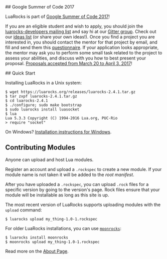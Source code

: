 <div id="gsoc-2017"></div>
## Google Summer of Code 2017

LuaRocks is part of [Google Summer of Code 2017](https://summerofcode.withgoogle.com/)!

If you are an eligible student and wish to apply, you should join the
[luarocks-developers mailing
list](https://lists.sourceforge.net/lists/listinfo/luarocks-developers) and
say hi at our [Gitter group](http://gitter.im/luarocks/luarocks). Check out
our [ideas list](http://luarocks.github.io/luarocks/gsoc/ideas2017.html) (or
share your own ideas!). Once you find a project you are interested in, you
should contact the mentor for that project by email, and fill and send them this
[questionnaire](http://luarocks.github.io/luarocks/gsoc/apply2017.html). If
your application looks appropriate, the mentor may ask you to perform some
small task related to the project to assess your abilities, and discuss with
you how to best present your proposal. [Proposals accepted from March 20 to
April 3, 2017](https://summerofcode.withgoogle.com/organizations/5122941307060224/)!

<div id="quick-start"></div>
## Quick Start

Installing LuaRocks in a Unix system:

    $ wget https://luarocks.org/releases/luarocks-2.4.1.tar.gz
    $ tar zxpf luarocks-2.4.1.tar.gz
    $ cd luarocks-2.4.1
    $ ./configure; sudo make bootstrap
    $ sudo luarocks install luasocket
    $ lua
    Lua 5.3.3 Copyright (C) 1994-2016 Lua.org, PUC-Rio
    > require "socket"


On Windows? [Installation instructions for Windows](https://github.com/luarocks/luarocks/wiki/Installation-instructions-for-Windows).

## Contributing Modules

Anyone can upload and host Lua modules.

Register an account and upload a `.rockspec` to create a new module. If your
module name is not taken it will be added to the *root manifest*.

After you have uploaded a `.rockspec`, you can upload `.rock` files for a
specific version by going to the version's page. Rock files ensure that your
module will be installable as long as this site is up.

The most recent version of LuaRocks supports uploading modules with the
`upload` command:

    $ luarocks upload my_thing-1.0-1.rockspec

For older LuaRocks installations, you can use [`moonrocks`](https://github.com/leafo/moonrocks):

    $ luarocks install moonrocks
    $ moonrocks upload my_thing-1.0-1.rockspec

Read more on the [About Page][1].

  [1]: /about
